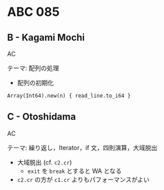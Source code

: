 #   ABC 085

##  B - Kagami Mochi

AC

テーマ: 配列の処理

*   配列の初期化

```crystal
Array(Int64).new(n) { read_line.to_i64 }
```

##  C - Otoshidama

AC

テーマ: 繰り返し，Iterator，if 文，四則演算，大域脱出

*   大域脱出 (cf. `c2.cr`)
    *   `exit` を `break` とすると WA となる
*   `c2.cr` の方が `c1.cr` よりもパフォーマンスがよい
